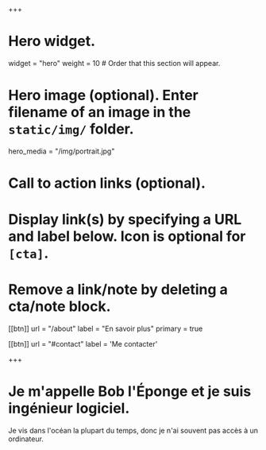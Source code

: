 +++
# Hero widget.
widget = "hero"
weight = 10  # Order that this section will appear.

# Hero image (optional). Enter filename of an image in the `static/img/` folder.
hero_media = "/img/portrait.jpg"

# Call to action links (optional).
#   Display link(s) by specifying a URL and label below. Icon is optional for `[cta]`.
#   Remove a link/note by deleting a cta/note block.
[[btn]]
  url = "/about"
  label = "En savoir plus"
	primary = true
  
[[btn]]
  url = "#contact"
  label = 'Me contacter'

+++

# Je m'appelle **Bob l'Éponge** et je suis **ingénieur logiciel**.

Je vis dans l'océan la plupart du temps, donc je n'ai souvent pas accès à un ordinateur.